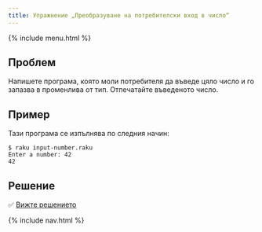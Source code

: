 ```yaml
---
title: Упражнение „Преобразуване на потребителски вход в число“
---
```


{% include menu.html %}

## Проблем

Напишете програма, която моли потребителя да въведе цяло число и го запазва в променлива от тип. Отпечатайте въведеното число.

## Пример

Тази програма се изпълнява по следния начин:

```console
$ raku input-number.raku
Enter a number: 42
42
```

## Решение

✅ [Вижте решението](solution)

{% include nav.html %}